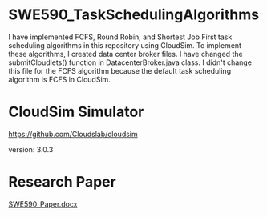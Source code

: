 # SWE590_TaskSchedulingAlgorithms
I have implemented FCFS, Round Robin, and Shortest Job First task scheduling algorithms in this repository using CloudSim. To implement these algorithms, I created data center broker files. I have changed the submitCloudlets() function in DatacenterBroker.java class. I didn't change this file for the FCFS algorithm because the default task scheduling algorithm is FCFS in CloudSim.

# CloudSim Simulator
https://github.com/Cloudslab/cloudsim

version: 3.0.3

# Research Paper
[SWE590_Paper.docx](https://github.com/ayhncvdr/SWE590_TaskSchedulingAlgorithms/files/11545656/SWE590_Paper.docx)
